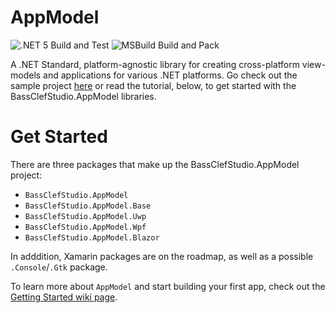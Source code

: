 # AppModel
![.NET 5 Build and Test](https://github.com/bassclefstudio/AppModel/workflows/.NET%205%20Build%20and%20Test/badge.svg) ![MSBuild Build and Pack](https://github.com/bassclefstudio/AppModel/workflows/MSBuild%20Build%20and%20Pack/badge.svg)

A .NET Standard, platform-agnostic library for creating cross-platform view-models and applications for various .NET platforms. Go check out the sample project [here](https://github.com/bassclefstudio/RssReader) or read the tutorial, below, to get started with the BassClefStudio.AppModel libraries.

# Get Started
There are three packages that make up the BassClefStudio.AppModel project:
 - `BassClefStudio.AppModel`
 - `BassClefStudio.AppModel.Base`
 - `BassClefStudio.AppModel.Uwp`
 - `BassClefStudio.AppModel.Wpf`
 - `BassClefStudio.AppModel.Blazor`

In adddition, Xamarin packages are on the roadmap, as well as a possible `.Console`/`.Gtk` package.

To learn more about `AppModel` and start building your first app, check out the [Getting Started wiki page](https://github.com/bassclefstudio/AppModel/wiki).